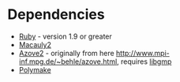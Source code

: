 Dependencies
===============================================================================

* [Ruby](http://www.ruby-lang.org/en/) - version 1.9 or greater
* [Macauly2](http://www.math.uiuc.edu/Macaulay2/)
* [Azove2](https://github.com/jeffremer/azove) - originally from here http://www.mpi-inf.mpg.de/~behle/azove.html, requires [libgmp](http://gmplib.org/)
* [Polymake](http://polymake.org/doku.php/start)
